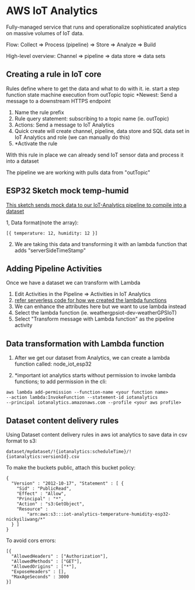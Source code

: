 # AWS IoT Analytics
Fully-managed service that runs and operationalize sophisticated analytics on massive volumes of IoT data.

Flow:
Collect => Process (pipeline) => Store => Analyze => Build

High-level overview:
Channel => pipeline => data store => data sets

## Creating a rule in IoT core
Rules define where to get the data and what to do with it.
ie. start a step function state machine execution from outTopic topic
*Newest: Send a message to a downstream HTTPS endpoint

1. Name the rule prefix
2. Rule query statement: subscribing to a topic name (ie. outTopic)
3. Actions: Send a message to IoT Analytics
4. Quick create will create channel, pipeline, data store and SQL data set in IoT Analytics and role (we can manually do this)
5. *Activate the rule

With this rule in place we can already send IoT sensor data and process it into a dataset

The pipeline we are working with pulls data from "outTopic"

## ESP32 Sketch mock temp-humid
[This sketch sends mock data to our IoT-Analytics pipeline to compile into a dataset](../Archive/temp-humid.cpp)

1, Data format(note the array): 
```
[{ temperature: 12, humidity: 12 }]
```
2. We are taking this data and transforming it with an lambda function that adds "serverSideTimeStamp"

## Adding Pipeline Activities
Once we have a dataset we can transform with Lambda
1. Edit Activities in the Pipeline => Activities in IoT Analytics
2. [refer serverless code for how we created the lambda functions](../../Server/SERVER.md)
3. We can enhance the attributes here but we want to use lambda instead
4. Select the lambda function (ie. weathergpsiot-dev-weatherGPSIoT)
5. Select "Transform message with Lambda function" as the pipeline activity

## Data transformation with Lambda function 
1. After we get our dataset from Analytics, we can create a lambda function called: node_iot_esp32 

2. *important iot analytics starts without permission to invoke lambda functions; to add permission in the cli:
```
aws lambda add-permission --function-name <your function name>
--action lambda:InvokeFunction --statement-id iotanalytics
--principal iotanalytics.amazonaws.com --profile <your aws profile>
```

## Dataset content delivery rules
Using Dataset content delivery rules in aws iot analytics to save data in csv format to s3:
```
dataset/mydataset/!{iotanalytics:scheduleTime}/!{iotanalytics:versionId}.csv
```

To make the buckets public, attach this bucket policy:
```
{
  "Version" : "2012-10-17", "Statement" : [ {
    "Sid" : "PublicRead",
    "Effect" : "Allow",
    "Principal" : "*",
    "Action" : "s3:GetObject",
    "Resource" :
        "arn:aws:s3:::iot-analytics-temperature-humidity-esp32-nickyiliwang/*"
  } ]
}
```
To avoid cors errors:
```
[{
  "AllowedHeaders" : ["Authorization"],
  "AllowedMethods" : ["GET"],
  "AllowedOrigins" : ["*"],
  "ExposeHeaders" : [],
  "MaxAgeSeconds" : 3000
}] 
```